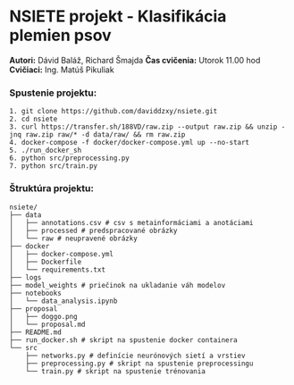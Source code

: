 # NSIETE projekt - Klasifikácia plemien psov

**Autori:** Dávid Baláž, Richard Šmajda **Čas cvičenia:** Utorok 11.00 hod
**Cvičiaci:** Ing. Matúš Pikuliak

### Spustenie projektu:

```
1. git clone https://github.com/daviddzxy/nsiete.git
2. cd nsiete
3. curl https://transfer.sh/188VD/raw.zip --output raw.zip && unzip -jnq raw.zip raw/* -d data/raw/ && rm raw.zip
4. docker-compose -f docker/docker-compose.yml up --no-start
5. ./run_docker_sh
6. python src/preprocessing.py
7. python src/train.py
```

### Štruktúra projektu:
```
nsiete/
├── data
│   ├── annotations.csv # csv s metainformáciami a anotáciami
│   ├── processed # predspracované obrázky
│   └── raw # neupravené obrázky
├── docker
│   ├── docker-compose.yml
│   ├── Dockerfile
│   └── requirements.txt
├── logs
├── model_weights # priečinok na ukladanie váh modelov
├── notebooks
│   └── data_analysis.ipynb
├── proposal
│   ├── doggo.png
│   └── proposal.md
├── README.md
├── run_docker.sh # skript na spustenie docker containera 
└── src
    ├── networks.py # definície neurónových sietí a vrstiev
    ├── preprocessing.py # skript na spustenie preprocessingu
    └── train.py # skript na spustenie trénovania
```





